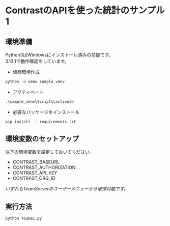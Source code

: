 # ContrastのAPIを使った統計のサンプル1

## 環境準備
Python3はWindowsにインストール済みの前提です。  
3.13.1で動作確認をしています。
- 仮想環境作成

```cmd
python -m venv sample_venv
```
- アクティベート

```cmd
.\sample_venv\Scripts\activate
```

- 必要なパッケージをインストール

```cmd
pip install -r requirements.txt
```

## 環境変数のセットアップ
以下の環境変数を設定しておいてください。
- CONTRAST_BASEURL
- CONTRAST_AUTHORIZATION
- CONTRAST_API_KEY
- CONTRAST_ORG_ID

*いずれもTeamServerのユーザーメニューから取得可能です。*

## 実行方法

```cmd
python toukei.py
```

